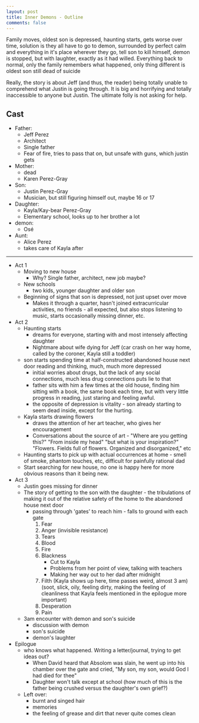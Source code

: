 ```yaml
---
layout: post
title: Inner Demons - Outline
comments: false
---
```


Family moves, oldest son is depressed, haunting starts, gets worse over time, solution is they all have to go to demon, surrounded by perfect calm and everything in it's place wherever they go, tell son to kill himself, demon is stopped, but with laughter, exactly as it had willed. Everything back to normal, only the family remembers what happened, only thing different is oldest son still dead of suicide

Really, the story is about Jeff (and thus, the reader) being totally unable to comprehend what Justin is going through.  It is big and horrifying and totally inaccessible to anyone but Justin.  The ultimate folly is not asking for help.

## Cast
* Father:
    * Jeff Perez
    * Architect
    * Single father
    * Fear of fire, tries to pass that on, but unsafe with guns, which justin gets
* Mother:
     * dead
     * Karen Perez-Gray
* Son:
    * Justin Perez-Gray
    * Musician, but still figuring himself out, maybe 16 or 17
* Daughter:
    * Kayla/Kay-bear Perez-Gray
    * Elementary school, looks up to her brother a lot
* demon:
    * Os&eacute;
* Aunt:
    * Alice Perez
    * takes care of Kayla after

-----

* Act 1
    * Moving to new house
        * Why? Single father, architect, new job maybe?
    * New schools
        * two kids, younger daughter and older son
    * Beginning of signs that son is depressed, not just upset over move
        * Makes it through a quarter, hasn't joined extracurricular activities, no friends - all expected, but also stops listening to music, starts occasionally missing dinner, etc.
* Act 2
    * Haunting starts
        * dreams for everyone, starting with and most intensely affecting daughter
        * Nightmare about wife dying for Jeff (car crash on her way home, called by the coroner, Kayla still a toddler)
    * son starts spending time at half-constructed abandoned house next door reading and thinking, much, much more depressed
        * initial worries about drugs, but the lack of any social connections, much less drug connections puts lie to that
        * father sits with him a few times at the old house, finding him sitting with a book, the same book each time, but with very little progress in reading, just staring and feeling awful.
        * the opposite of depression is vitality - son already starting to seem dead inside, except for the hurting.
    * Kayla starts drawing flowers
        * draws the attention of her art teacher, who gives her encouragement
        * Conversations about the source of art - "Where are you getting this?" "From inside my head" "but what is your inspiration?" "Flowers.  Fields full of flowers.  Organized and disorganized," etc
    * Haunting starts to pick up with actual occurrences at home - smell of smoke, phantom touches, etc, difficult for painfully rational dad
    * Start searching for new house, no one is happy here for more obvious reasons than it being new.
* Act 3
    * Justin goes missing for dinner
    * The story of getting to the son with the daughter - the tribulations of making it out of the relative safety of the home to the abandoned house next door
        * passing through 'gates' to reach him - falls to ground with each gate
            1. Fear
            2. Anger (invisible resistance)
            3. Tears
            4. Blood
            5. Fire
            6. Blackness
                * Cut to Kayla
                * Problems from her point of view, talking with teachers
                * Making her way out to her dad after midnight
            7. Filth (Kayla shows up here, time passes weird, almost 3 am) (soot, slick, oily, feeling dirty, making the feeling of cleanliness that Kayla feels mentioned in the epilogue more important)
            8. Desperation
            9. Pain
    * 3am encounter with demon and son's suicide
        * discussion with demon
        * son's suicide
        * demon's laughter
* Epilogue
    * who knows what happened.  Writing a letter/journal, trying to get ideas out?
        * When David heard that Absolom was slain, he went up into his chamber over the gate and cried, "My son, my son, would God I had died for thee"
        * Daughter won't talk except at school (how much of this is the father being crushed versus the daughter's own grief?)
    * Left over:
        * burnt and singed hair
        * memories
        * the feeling of grease and dirt that never quite comes clean
